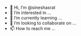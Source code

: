 - 👋 Hi, I’m @sineshasrat
- 👀 I’m interested in ...
- 🌱 I’m currently learning ...
- 💞️ I’m looking to collaborate on ...
- 📫 How to reach me ...

<!---
sineshasrat/sineshasrat is a ✨ special ✨ repository because its `README.md` (this file) appears on your GitHub profile.
You can click the Preview link to take a look at your changes.
--->
